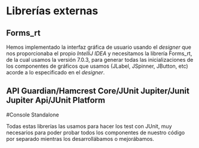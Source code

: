 # Librerías externas

## Forms_rt

Hemos implementado la interfaz gráfica de usuario usando el *designer* que nos
proporcionaba el propio *IntelliJ IDEA* y necesitamos la librería Forms_rt, de
la cual usamos la versión 7.0.3, para generar todas las inicializaciones de los
componentes de gráficos que usamos (JLabel, JSpinner, JButton, etc) acorde a lo
especificado en el *designer*.

## API Guardian/Hamcrest Core/JUnit Jupiter/Junit Jupiter Api/JUnit Platform
#Console Standalone

Todas estas librerías las usamos para hacer los test con JUnit, muy necesarios
para poder probar todos los componentes de nuestro código por separado mientras
los desarrollábamos o mejorábamos.

